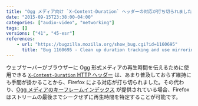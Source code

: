 ```yaml
---
title: "Ogg メディア向け `X-Content-Duration` ヘッダーの対応が打ち切られました"
date: "2015-09-15T23:38:00-04:00"
categories: ["audio-video", "networking"]
tags: []
versions: ["41", "45-esr"]
references:
    - url: "https://bugzilla.mozilla.org/show_bug.cgi?id=1160695"
      title: "Bug 1160695 - Clean up duration tracking and use mirroring for cross-thread access"
---
```

ウェブサーバーがブラウザーに Ogg 形式メディアの再生時間を伝えるために使用できる [`X-Content-Duration` HTTP ヘッダー](https://developer.mozilla.org/docs/Web/HTTP/Configuring_servers_for_Ogg_media#Serve_X-Content-Duration_headers) は、あまり普及しておらず維持にも手間が掛かることから、Firefox による対応が打ち切られました。その代わり、[Ogg メディアのキーフレームインデックス](http://blog.pearce.org.nz/2010/08/keyframe-indexed-ogg-files-supported-in.html) が提供されている場合、Firefox はストリームの最後までシークせずに再生時間を特定することが可能です。
